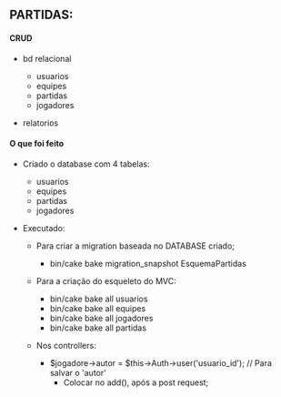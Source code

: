 ## PARTIDAS:

#### CRUD

- bd relacional
    - usuarios
    - equipes
    - partidas
    - jogadores

- relatorios


#### O que foi feito

- Criado o database com 4 tabelas:
    - usuarios
    - equipes
    - partidas
    - jogadores

- Executado:
    - Para criar a migration baseada no DATABASE criado;
        - bin/cake bake migration_snapshot EsquemaPartidas
    - Para a criação do esqueleto do MVC:
        - bin/cake bake all usuarios
        - bin/cake bake all equipes
        - bin/cake bake all jogadores
        - bin/cake bake all partidas
    
    - Nos controllers:
        - $jogadore->autor = $this->Auth->user('usuario_id'); // Para salvar o 'autor'
            - Colocar no add(), após a post request;
    